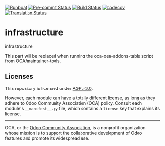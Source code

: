 
[![Runboat](https://img.shields.io/badge/runboat-Try%20me-875A7B.png)](https://runboat.odoo-community.org/builds?repo=OCA/infrastructure&target_branch=18.0)
[![Pre-commit Status](https://github.com/OCA/infrastructure/actions/workflows/pre-commit.yml/badge.svg?branch=18.0)](https://github.com/OCA/infrastructure/actions/workflows/pre-commit.yml?query=branch%3A18.0)
[![Build Status](https://github.com/OCA/infrastructure/actions/workflows/test.yml/badge.svg?branch=18.0)](https://github.com/OCA/infrastructure/actions/workflows/test.yml?query=branch%3A18.0)
[![codecov](https://codecov.io/gh/OCA/infrastructure/branch/18.0/graph/badge.svg)](https://codecov.io/gh/OCA/infrastructure)
[![Translation Status](https://translation.odoo-community.org/widgets/infrastructure-18-0/-/svg-badge.svg)](https://translation.odoo-community.org/engage/infrastructure-18-0/?utm_source=widget)

<!-- /!\ do not modify above this line -->

# infrastructure

infrastructure

<!-- /!\ do not modify below this line -->

<!-- prettier-ignore-start -->

[//]: # (addons)

This part will be replaced when running the oca-gen-addons-table script from OCA/maintainer-tools.

[//]: # (end addons)

<!-- prettier-ignore-end -->

## Licenses

This repository is licensed under [AGPL-3.0](LICENSE).

However, each module can have a totally different license, as long as they adhere to Odoo Community Association (OCA)
policy. Consult each module's `__manifest__.py` file, which contains a `license` key
that explains its license.

----
OCA, or the [Odoo Community Association](http://odoo-community.org/), is a nonprofit
organization whose mission is to support the collaborative development of Odoo features
and promote its widespread use.
